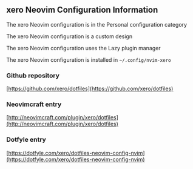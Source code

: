 ## xero Neovim Configuration Information

The xero Neovim configuration is in the Personal configuration category

The xero Neovim configuration is a custom design

The xero Neovim configuration uses the Lazy plugin manager

The xero Neovim configuration is installed in `~/.config/nvim-xero`

### Github repository

[https://github.com/xero/dotfiles](https://github.com/xero/dotfiles)

### Neovimcraft entry

[http://neovimcraft.com/plugin/xero/dotfiles](http://neovimcraft.com/plugin/xero/dotfiles)

### Dotfyle entry

[https://dotfyle.com/xero/dotfiles-neovim-config-nvim](https://dotfyle.com/xero/dotfiles-neovim-config-nvim)

